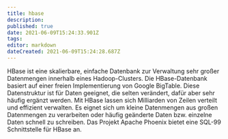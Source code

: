 ```yaml
---
title: hbase
description: 
published: true
date: 2021-06-09T15:24:33.901Z
tags: 
editor: markdown
dateCreated: 2021-06-09T15:24:28.687Z
---
```


HBase ist eine skalierbare, einfache Datenbank zur Verwaltung sehr großer Datenmengen innerhalb eines Hadoop-Clusters. 
Die HBase-Datenbank basiert auf einer freien Implementierung von Google BigTable. 
Diese Datenstruktur ist für Daten geeignet, die selten verändert, dafür aber sehr häufig ergänzt werden. 
Mit HBase lassen sich Milliarden von Zeilen verteilt und effizient verwalten.
Es eignet sich um kleine Datenmengen aus großen Datenmengen zu verarbeiten oder häufig geänderte Daten bzw. einzelne Daten schnell zu schreiben. 
Das Projekt Apache Phoenix bietet eine SQL-99 Schnittstelle für HBase an. 